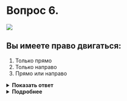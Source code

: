 # Вопрос 6.

![](https://s.drom.ru/i24227/pdd/tickets/2016/1542608882.jpg)

## Вы имеете право двигаться:

1. Только прямо
2. Только направо
3. Прямо или направо

<details>
<summary><b>Показать ответ</b></summary>
Правильный ответ: 3
</details>
<details>
<summary><b>Подробнее</b></summary>
Перекрёсток регулируемый. Со стороны левого и правого бока регулировщика безрельсовым транспортным средствам разрешается движение прямо или направо. По пересекаемой дороге согласно знаку 5.7.1 «Выезд на дорогу с односторонним движением» осуществляется одностороннее движение. Данный знак запрещает только поворот налево. («Дорожные знаки», пункт 6.10 ПДД).
</details>